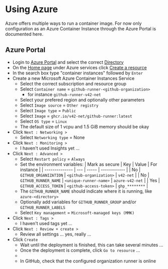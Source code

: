 # Using Azure
Azure offers multiple ways to run a container image. For now only configuration
as an Azure Container Instance through the Azure Portal is documented here.

## Azure Portal
- Login to [Azure Portal](https://portal.azure.com/) and select the correct [Directory](https://portal.azure.com/#settings/directory)
- On the [Home page](https://portal.azure.com/#home) under Azure services click [Create a resource](https://portal.azure.com/#create/hub)
- In the search box type "container instances" followed by `Enter`
- Create a new Microsoft Azure Container Instances Service
  - Select the correct subscription and resource group
  - Select `Container name` = `github-runner-<github-organization>`
    - for instance `github-runner-v42-net`
  - Select your prefered region and optionally other parameters
  - Select `Image source` = `Other registry`
  - Select `Image type` = `Public`
  - Select `Image` = `ghcr.io/v42-net/github-runner:latest`
  - Select `OS type` = `Linux`
  - The default size of 1 vcpu and 1.5 GiB memory should be okay
- Click `Next : Networking >`
  - Select `Networking type` = None
- Click `Next : Monitoring >`
  - I haven't used Insights yet ...
- Click `Next : Advanced >`
  - Select `Restart policy` = `Always`
  - Set the environment variables:
    | Mark as secure | Key | Value | For instance |
    | -------------- | --- | ----- | ------------ |
    | No             | `GITHUB_ORGANIZATION` | `<github-organization>` | `v42-net`       |
    | No             | `GITHUB_RUNNER_NAME`  | `<unique-runner-name>`  | `azure-v42-net` |
    | Yes            | `GITHUB_ACCESS_TOKEN` | `<github-access-token>` | `ghp_********`  |
  - The `GITHUB_RUNNER_NAME` should indicate where it is running, like `azure-<directory>`
  - Optionally add variables for `GITHUB_RUNNER_GROUP` and/or `GITHUB_RUNNER_LABELS`
  - Select `Key management` = `Microsoft-managed keys (MMK)`
- Click `Next : Tags >`
  - I haven't used tags yet ...
- Click `Next : Review + create >`
  - Review all settings ... yes, really ...
- Click `Create`
  - Wait until the deployment is finished, this can take several minutes ...
  - Once the deployment is complete, click `Go to resource` ...
  - 
  - In GitHub, check that the configured organization runner is online



